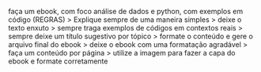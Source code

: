 faça um ebook, com foco análise de dados e python, com exemplos em código (REGRAS) > Explique sempre de uma maneira simples > deixe o texto enxuto > sempre traga exemplos de códigos em contextos reais > sempre deixe um título sugestivo por tópico > formate o conteúdo e gere o arquivo final do ebook > deixe o ebook com uma formatação agradável > faça um conteúdo por página > utilize a imagem para fazer a capa do ebook e formate corretamente